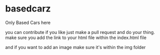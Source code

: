 # basedcarz

Only Based Cars here

you can contribute if you like just make a pull request and do your thing.
make sure you add the link to your html file within the index.html file

and if you want to add an image make sure it's within the img folder
